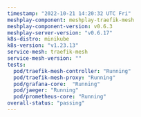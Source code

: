 ```yaml
---
timestamp: "2022-10-21 14:20:32 UTC Fri"
meshplay-component: meshplay-traefik-mesh
meshplay-component-version: v0.6.3
meshplay-server-version: "v0.6.17"
k8s-distro: minikube
k8s-version: "v1.23.13"
service-mesh: traefik-mesh
service-mesh-version: ""
tests:
  pod/traefik-mesh-controller: "Running"
  pod/traefik-mesh-proxy: "Running"
  pod/grafana-core:  "Running"
  pod/jaeger: "Running"
  pod/prometheus-core: "Running" 
overall-status: "passing"
---
```

